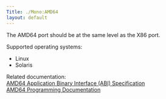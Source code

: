 ```yaml
---
Title: ./Mono:AMD64
layout: default
---
```


The AMD64 port should be at the same level as the X86 port.

Supported operating systems:

-   Linux
-   Solaris

Related documentation:\
[AMD64 Application Binary Interface (ABI)
Specification](http://www.x86-64.org/documentation/)\
[AMD64 Programming
Documentation](http://www.amd.com/us-en/Processors/DevelopWithAMD/0,,30_2252_9044,00.html)
